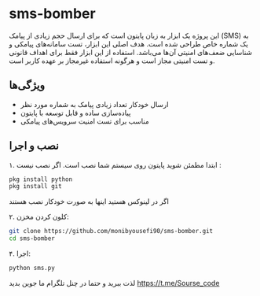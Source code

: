 # sms-bomber

این پروژه یک ابزار به زبان پایتون است که برای ارسال حجم زیادی از پیامک (SMS) به یک شماره خاص طراحی شده است. هدف اصلی این ابزار، تست سامانه‌های پیامکی و شناسایی ضعف‌های امنیتی آن‌ها می‌باشد. استفاده از این ابزار فقط برای اهداف قانونی و تست امنیتی مجاز است و هرگونه استفاده غیرمجاز بر عهده کاربر است.

## ویژگی‌ها
- ارسال خودکار تعداد زیادی پیامک به شماره مورد نظر
- پیاده‌سازی ساده و قابل توسعه با پایتون
- مناسب برای تست امنیت سرویس‌های پیامکی

## نصب و اجرا

۱. ابتدا مطمئن شوید پایتون روی سیستم شما نصب است.
اگر نصب نیست :
```bash
pkg install python
pkg install git
```
اگر در لینوکس هستید اینها به صورت خودکار نصب هستند

۲. کلون کردن مخزن:
```bash
git clone https://github.com/monibyousefi90/sms-bomber.git
cd sms-bomber
```

۴. اجرا:
```bash
python sms.py
```

لذت ببرید و حتما در چنل تلگرام ما جوین بدید 
https://t.me/Sourse_code
